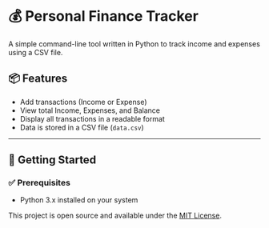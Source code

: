 # 💰 Personal Finance Tracker

A simple command-line tool written in Python to track income and expenses using a CSV file.

## 📦 Features

- Add transactions (Income or Expense)
- View total Income, Expenses, and Balance
- Display all transactions in a readable format
- Data is stored in a CSV file (`data.csv`)

---

## 🚀 Getting Started

### ✅ Prerequisites
- Python 3.x installed on your system

This project is open source and available under the [MIT License](LICENSE).
